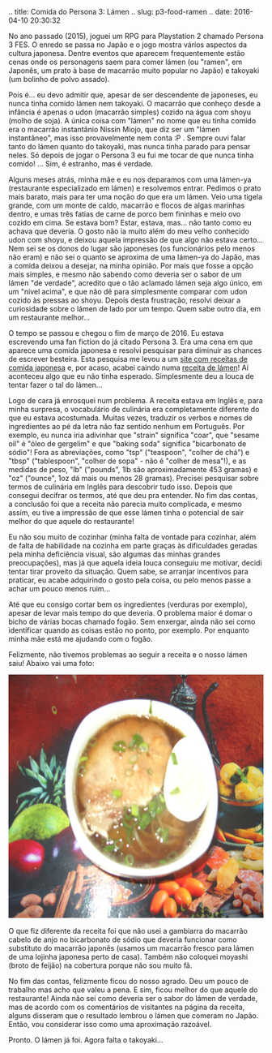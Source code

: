 .. title: Comida do Persona 3: Lámen
.. slug: p3-food-ramen
.. date: 2016-04-10 20:30:32

No ano passado (2015), joguei um RPG para Playstation 2 chamado Persona 3 FES. O enredo se passa no Japão e o jogo mostra vários aspectos da cultura japonesa. Dentre eventos que aparecem frequentemente estão cenas onde os personagens saem para comer lámen (ou "ramen", em Japonês, um prato à base de macarrão muito popular no Japão) e takoyaki (um bolinho de polvo assado).

Pois é... eu devo admitir que, apesar de ser descendente de japoneses, eu nunca tinha comido lámen nem takoyaki. O macarrão que conheço desde a infância é apenas o udon (macarrão simples) cozido na água com shoyu (molho de soja). A única coisa com "lámen" no nome que eu tinha comido era o macarrão instantânio Nissin Miojo, que diz ser um "lámen instantâneo", mas isso provavelmente nem conta :P . Sempre ouvi falar tanto do lámen quanto do takoyaki, mas nunca tinha parado para pensar neles. Só depois de jogar o Persona 3 eu fui me tocar de que nunca tinha comido! ... Sim, é estranho, mas é verdade.

Alguns meses atrás, minha mãe e eu nos deparamos com uma lámen-ya (restaurante especializado em lámen) e resolvemos entrar. Pedimos o prato mais barato, mais para ter uma noção do que era um lámen. Veio uma tigela grande, com um monte de caldo, macarrão e flocos de algas marinhas dentro, e umas três fatias de carne de porco bem fininhas e meio ovo cozido em cima. Se estava bom? Estar, estava, mas... não tanto como eu achava que deveria. O gosto não ia muito além do meu velho conhecido udon com shoyu, e deixou aquela impressão de que algo não estava certo... Nem sei se os donos do lugar são japoneses (os funcionários pelo menos não eram) e não sei o quanto se aproxima de uma lámen-ya do Japão, mas a comida deixou a desejar, na minha opinião. Por mais que fosse a opção mais simples, e mesmo não sabendo como deveria ser o sabor de um lámen "de verdade", acredito que o tão aclamado lámen seja algo único, em um "nível acima", e que não dê para simplesmente comparar com udon cozido às pressas ao shoyu. Depois desta frustração, resolvi deixar a curiosidade sobre o lámen de lado por um tempo. Quem sabe outro dia, em um restaurante melhor...

O tempo se passou e chegou o fim de março de 2016. Eu estava escrevendo uma fan fiction do já citado Persona 3. Era uma cena em que aparece uma comida japonesa e resolvi pesquisar para diminuir as chances de escrever besteira. Esta pesquisa me levou a um [site com receitas de comida japonesa][jpcookinghp] e, por acaso, acabei caindo numa [receita de lámen][ramenrecipe]! Aí aconteceu algo que eu não tinha esperado. Simplesmente deu a louca de tentar fazer o tal do lámen...

Logo de cara já enrosquei num problema. A receita estava em Inglês e, para minha surpresa, o vocabulário de culinária era completamente diferente do que eu estava acostumada. Muitas vezes, traduzir os verbos e nomes de ingredientes ao pé da letra não faz sentido nenhum em Português. Por exemplo, eu nunca iria adivinhar que "strain" significa "coar", que "sesame oil" é "óleo de gergelim" e que "baking soda" significa "bicarbonato de sódio"! Fora as abreviações, como "tsp" ("teaspoon", "colher de chá") e "tbsp" ("tablespoon", "colher de sopa" - não é "colher de mesa"!), e as medidas de peso, "lb" ("pounds", 1lb são aproximadamente 453 gramas) e "oz" ("ounce", 1oz dá mais ou menos 28 gramas). Precisei pesquisar sobre termos de culinária em Inglês para descobrir tudo isso. Depois que consegui decifrar os termos, até que deu pra entender. No fim das contas, a conclusão foi que a receita não parecia muito complicada, e mesmo assim, eu tive a impressão de que esse lámen tinha o potencial de sair melhor do que aquele do restaurante!

Eu não sou muito de cozinhar (minha falta de vontade para cozinhar, além de falta de habilidade na cozinha em parte graças às dificuldades geradas pela minha deficiência visual, são algumas das minhas grandes preocupações), mas já que aquela ideia louca conseguiu me motivar, decidi tentar tirar proveito da situação. Quem sabe, se arranjar incentivos para praticar, eu acabe adquirindo o gosto pela coisa, ou pelo menos passe a achar um pouco menos ruim...

Até que eu consigo cortar bem os ingredientes (verduras por exemplo), apesar de levar mais tempo do que deveria. O problema maior é domar o bicho de várias bocas chamado fogão. Sem enxergar, ainda não sei como identificar quando as coisas estão no ponto, por exemplo. Por enquanto minha mãe está me ajudando com o fogão.

Felizmente, não tivemos problemas ao seguir a receita e o nosso lámen saiu! Abaixo vai uma foto:

<img class="img-center"
src="/uploads/images/p3-food-ramen/my-ramen.jpg" width="640" height="480" alt="Tigela com macarrão no fundo da sopa, e ao topo, uma fatia grossa de carne de porco, meio ovo cozido e pedaços bem finos de cebolinha. Nossa tigela é pequena e não cabe muita coisa, então o macarrão ficou escondido em baixo de tudo e quase não apareceu na foto." />

O que fiz diferente da receita foi que não usei a gambiarra do macarrão cabelo de anjo no bicarbonato de sódio que deveria funcionar como substituto do macarrão japonês (usamos um macarrão fresco para lámen de uma lojinha japonesa perto de casa). Também não coloquei moyashi (broto de feijão) na cobertura porque não sou muito fã.

No fim das contas, felizmente ficou do nosso agrado. Deu um pouco de trabalho mas acho que valeu a pena. E sim, ficou melhor do que aquele do restaurante! Ainda não sei como deveria ser o sabor do lámen de verdade, mas de acordo com os comentários de visitantes na página da receita, alguns disseram que o resultado lembrou o lámen que comeram no Japão. Então, vou considerar isso como uma aproximação razoável.

Pronto. O lámen já foi. Agora falta o takoyaki...


[jpcookinghp]: http://www.japanesecooking101.com/
[ramenrecipe]: http://www.japanesecooking101.com/ramen-recipe/
